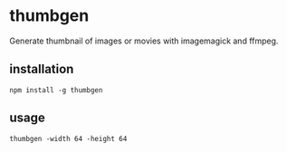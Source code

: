 # thumbgen

Generate thumbnail of images or movies with imagemagick and ffmpeg.

## installation

    npm install -g thumbgen

## usage

    thumbgen -width 64 -height 64
